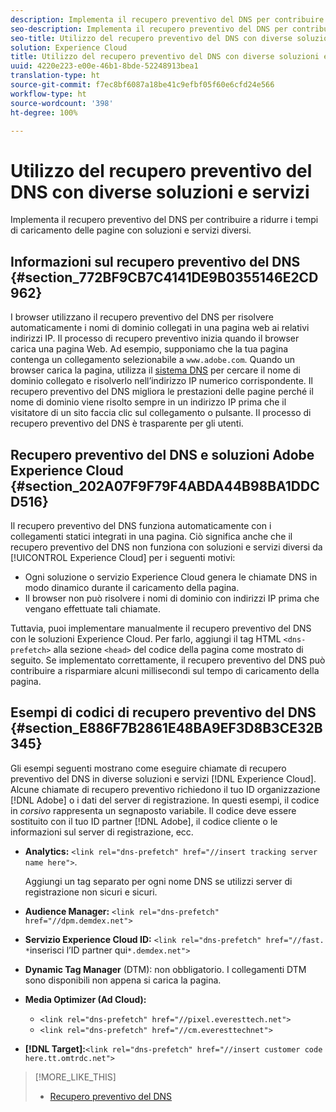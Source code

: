 ```yaml
---
description: Implementa il recupero preventivo del DNS per contribuire a ridurre i tempi di caricamento delle pagine con soluzioni e servizi diversi.
seo-description: Implementa il recupero preventivo del DNS per contribuire a ridurre i tempi di caricamento delle pagine con soluzioni e servizi diversi.
seo-title: Utilizzo del recupero preventivo del DNS con diverse soluzioni e servizi
solution: Experience Cloud
title: Utilizzo del recupero preventivo del DNS con diverse soluzioni e servizi
uuid: 4220e223-e00e-46b1-8bde-52248913bea1
translation-type: ht
source-git-commit: f7ec8bf6087a18be41c9efbf05f60e6cfd24e566
workflow-type: ht
source-wordcount: '398'
ht-degree: 100%

---
```



# Utilizzo del recupero preventivo del DNS con diverse soluzioni e servizi

Implementa il recupero preventivo del DNS per contribuire a ridurre i tempi di caricamento delle pagine con soluzioni e servizi diversi.

## Informazioni sul recupero preventivo del DNS {#section_772BF9CB7C4141DE9B0355146E2CD962}

I browser utilizzano il recupero preventivo del DNS per risolvere automaticamente i nomi di dominio collegati in una pagina web ai relativi indirizzi IP. Il processo di recupero preventivo inizia quando il browser carica una pagina Web. Ad esempio, supponiamo che la tua pagina contenga un collegamento selezionabile a `www.adobe.com`. Quando un browser carica la pagina, utilizza il [sistema DNS](https://www.networksolutions.com/support/what-is-a-domain-name-server-dns-and-how-does-it-work/) per cercare il nome di dominio collegato e risolverlo nell’indirizzo IP numerico corrispondente. Il recupero preventivo del DNS migliora le prestazioni delle pagine perché il nome di dominio viene risolto sempre in un indirizzo IP prima che il visitatore di un sito faccia clic sul collegamento o pulsante. Il processo di recupero preventivo del DNS è trasparente per gli utenti.

## Recupero preventivo del DNS e soluzioni Adobe Experience Cloud {#section_202A07F9F79F4ABDA44B98BA1DDCD516}

Il recupero preventivo del DNS funziona automaticamente con i collegamenti statici integrati in una pagina. Ciò significa anche che il recupero preventivo del DNS non funziona con soluzioni e servizi diversi da [!UICONTROL Experience Cloud] per i seguenti motivi:

* Ogni soluzione o servizio Experience Cloud genera le chiamate DNS in modo dinamico durante il caricamento della pagina.
* Il browser non può risolvere i nomi di dominio con indirizzi IP prima che vengano effettuate tali chiamate.

Tuttavia, puoi implementare manualmente il recupero preventivo del DNS con le soluzioni Experience Cloud. Per farlo, aggiungi il tag HTML `<dns-prefetch>` alla sezione `<head>` del codice della pagina come mostrato di seguito. Se implementato correttamente, il recupero preventivo del DNS può contribuire a risparmiare alcuni millisecondi sul tempo di caricamento della pagina.

## Esempi di codici di recupero preventivo del DNS {#section_E886F7B2861E48BA9EF3D8B3CE32B345}

Gli esempi seguenti mostrano come eseguire chiamate di recupero preventivo del DNS in diverse soluzioni e servizi [!DNL Experience Cloud]. Alcune chiamate di recupero preventivo richiedono il tuo ID organizzazione [!DNL Adobe] o i dati del server di registrazione. In questi esempi, il codice in *corsivo* rappresenta un segnaposto variabile. Il codice deve essere sostituito con il tuo ID partner [!DNL Adobe], il codice cliente o le informazioni sul server di registrazione, ecc.

* **Analytics:** `<link rel="dns-prefetch" href="//insert tracking server name here">`.

   Aggiungi un tag separato per ogni nome DNS se utilizzi server di registrazione non sicuri e sicuri.

* **Audience Manager:** `<link rel="dns-prefetch" href="//dpm.demdex.net">`

* **Servizio Experience Cloud ID:** `<link rel="dns-prefetch" href="//fast. *`inserisci l’ID partner qui`*.demdex.net">`

* **Dynamic Tag Manager** (DTM): non obbligatorio. I collegamenti DTM sono disponibili non appena si carica la pagina.

* **Media Optimizer (Ad Cloud):**

   * `<link rel="dns-prefetch" href="//pixel.everesttech.net">`
   * `<link rel="dns-prefetch" href="//cm.everesttechnet">`


* **[!DNL Target]:**`<link rel="dns-prefetch" href="//insert customer code here.tt.omtrdc.net">`

>[!MORE_LIKE_THIS]
>
>* [Recupero preventivo del DNS](https://www.chromium.org/developers/design-documents/dns-prefetching)

